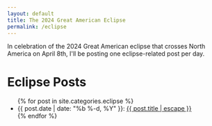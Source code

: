 ```yaml
---
layout: default
title: The 2024 Great American Eclipse
permalink: /eclipse
---
```


In celebration of the 2024 Great American eclipse that crosses North America on April 8th, I'll be posting one eclipse-related post per day.

<div class="home">

  <h1 class="page-heading">Eclipse Posts</h1>

  <ul class="post-list">
    {% for post in site.categories.eclipse %}
      <li>
        <span class="post-meta">{{ post.date | date: "%b %-d, %Y" }}</span>: <a class="post-link" href="{{ post.url | relative_url }}">{{ post.title | escape }}</a>
      </li>
    {% endfor %}
  </ul>

</div>
